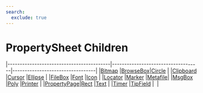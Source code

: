 ```yaml
---
search:
  exclude: true
---
```


<h1 class="heading"><span class="name">PropertySheet Children</span></h1>

|------------------------------------------|------------------------------------|----------------------------------|
|[Bitmap](../objects/bitmap.md)            |[BrowseBox](../objects/browsebox.md)|[Circle](../objects/circle.md)    |
|[Clipboard](../objects/clipboard.md)      |[Cursor](../objects/cursor.md)      |[Ellipse](../objects/ellipse.md)  |
|[FileBox](../objects/filebox.md)          |[Font](../objects/font.md)          |[Icon](../objects/icon.md)        |
|[Locator](../objects/locator.md)          |[Marker](../objects/marker.md)      |[Metafile](../objects/metafile.md)|
|[MsgBox](../objects/msgbox.md)            |[Poly](../objects/poly.md)          |[Printer](../objects/printer.md)  |
|[PropertyPage](../objects/propertypage.md)|[Rect](../objects/rect.md)          |[Text](../objects/text.md)        |
|[Timer](../objects/timer.md)              |[TipField](../objects/tipfield.md)  |&nbsp;                            |
